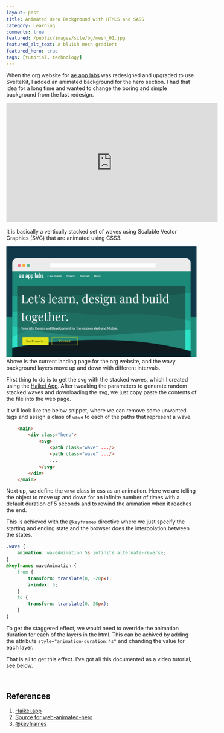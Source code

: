 ```yaml
---
layout: post
title: Animated Hero Background with HTML5 and SASS
category: Learning
comments: true
featured: /public/images/site/bg/mesh_01.jpg
featured_alt_text: A bluish mesh gradient
featured_hero: true
tags: [tutorial, technology]
---
```

When the org website for [ae app labs](https://ae-app-labs.github.io) was redesigned and upgraded to use SvelteKit, I added an animated background for the hero section. I had that idea for a long time and wanted to change the boring and simple background from the last redesign.

<!-- more -->  
<iframe width="560" height="315" src="https://www.youtube.com/embed/KwI1sZFaj1M" title="YouTube video player" frameborder="0" allow="accelerometer; autoplay; clipboard-write; encrypted-media; gyroscope; picture-in-picture" allowfullscreen></iframe>

It is basically a vertically stacked set of waves using Scalable Vector Graphics (SVG) that are animated using CSS3.

![Ae App Labs Redesign](/public/images/2022/08/15/ae_app_labs_home.png)
Above is the current landing page for the org website, and the wavy background layers move up and down with different intervals.

First thing to do is to get the svg with the stacked waves, which I created using the [Haikei App](https://app.haikei.app). After tweaking the parameters to generate random stacked waves and downloading the svg, we just copy paste the contents of the file into the web page.

It will look like the below snippet, where we can remove some unwanted tags and assign a class of `wave` to each of the paths that represent a wave.

```html
    <main>
        <div class="hero">
            <svg>
                <path class="wave" .../>
                <path class="wave" .../>
                ...
            </svg>
        </div>
    </main>
```

Next up, we define the `wave` class in css as an animation. Here we are telling the object to move up and down for an infinite number of times with a default duration of 5 seconds and to rewind the animation when it reaches the end. 

This is achieved with the `@keyframes` directive where we just specify the starting and ending state and the browser does the interpolation between the states.

```css
.wave {
    animation: waveAnimation 5s infinite alternate-reverse;
}
@keyframes waveAnimation {
    from {
        transform: translate(0, -20px);
        z-index: 5;
    }
    to {
        transform: translate(0, 20px);
    }
}
```

To get the staggered effect, we would need to override the animation duration for each of the layers in the html. This can be achived by adding the attribute `style="animation-duration:4s"` and chanding the value for each layer.

That is all to get this effect. I've got all this documented as a video tutorial, see below.

<br />

## References
1. [Haikei.app](https://app.haikei.app/)
2. [Source for web-animated-hero](https://github.com/ae-app-labs/web-animated-hero)
3. [@keyframes](https://developer.mozilla.org/en-US/docs/Web/CSS/@keyframes)
